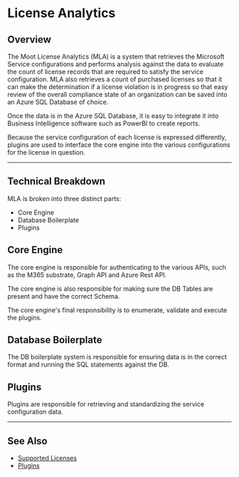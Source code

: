 # License Analytics

## Overview

The Moot License Analytics (MLA) is a system that retrieves the Microsoft Service configurations and performs analysis against the data to evaluate the count of license records that are required to satisfy the service configuration.
MLA also retrieves a count of purchased licenses so that it can make the determination if a license violation is in progress so that easy review of the overall compliance state of an organization can be saved into an Azure SQL Database of choice.

Once the data is in the Azure SQL Database, it is easy to integrate it into Business Intelligence software such as PowerBI to create reports.

Because the service configuration of each license is expressed differently, plugins are used to interface the core engine into the various configurations for the license in question.

---

## Technical Breakdown

MLA is broken into three distinct parts:

- Core Engine
- Database Boilerplate
- Plugins

## Core Engine

The core engine is responsible for authenticating to the various APIs, such as the M365 substrate, Graph API and Azure Rest API.

The core engine is also responsible for making sure the DB Tables are present and have the correct Schema.

The core engine's final responsibility is to enumerate, validate and execute the plugins.

## Database Boilerplate

The DB boilerplate system is responsible for ensuring data is in the correct format and running the SQL statements against the DB.

## Plugins

Plugins are responsible for retrieving and standardizing the service configuration data.

---

## See Also

- [Supported Licenses](Supported-Licenses.md)
- [Plugins](Plugins/index.md)
